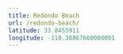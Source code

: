 ```yaml
---
title: Redondo Beach
url: /redondo-beach/
latitude: 33.8455911
longitude: -118.38867660000001
---
```

